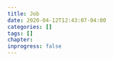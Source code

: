 ```yaml
---
title: Job
date: 2020-04-12T12:43:07-04:00
categories: []
tags: []
chapter: 
inprogress: false
---
```


